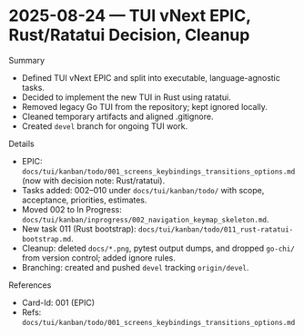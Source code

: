 # 2025-08-24 — TUI vNext EPIC, Rust/Ratatui Decision, Cleanup

Summary
- Defined TUI vNext EPIC and split into executable, language-agnostic tasks.
- Decided to implement the new TUI in Rust using ratatui.
- Removed legacy Go TUI from the repository; kept ignored locally.
- Cleaned temporary artifacts and aligned .gitignore.
- Created `devel` branch for ongoing TUI work.

Details
- EPIC: `docs/tui/kanban/todo/001_screens_keybindings_transitions_options.md` (now with decision note: Rust/ratatui).
- Tasks added: 002–010 under `docs/tui/kanban/todo/` with scope, acceptance, priorities, estimates.
- Moved 002 to In Progress: `docs/tui/kanban/inprogress/002_navigation_keymap_skeleton.md`.
- New task 011 (Rust bootstrap): `docs/tui/kanban/todo/011_rust-ratatui-bootstrap.md`.
- Cleanup: deleted `docs/*.png`, pytest output dumps, and dropped `go-chi/` from version control; added ignore rules.
- Branching: created and pushed `devel` tracking `origin/devel`.

References
- Card-Id: 001 (EPIC)
- Refs: `docs/tui/kanban/todo/001_screens_keybindings_transitions_options.md`
